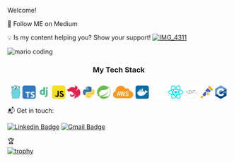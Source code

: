  Welcome!

🔗 Follow ME on Medium

💡 Is my content helping you? Show your support!
[![IMG_4311](https://user-images.githubusercontent.com/52631834/230462663-3cc97410-56e9-4189-b4fc-dd10dfc5cf4d.PNG)](https://www.buymeacoffee.com/cerebrovinny)


![mario coding](https://i.imgur.com/1ZvVkDc.gif)

<div align="center">
    <h3>My Tech Stack</h3>
    <img src="./icons/gopher.svg" height="30px" alt="Golang">
    <img src="./icons/typescript.svg" height="30px" alt="TypeScript">
    <img src="./icons/django.svg" height="30px" alt="Django">
    <img src="./icons/javascript.svg" height="30px" alt="JavaScript">
    <img src="./icons/nest.svg" height="30px" alt="NestJS">
    <img src="./icons/python.svg" height="30px" alt="Python">
    <img src="./icons/spring.svg" height="30px" alt="Spring">
    <img src="./icons/aws-icon.png" height="30px" alt="AWS">
    <img src="./icons/docker-icon.svg" height="30px" alt="Docker">
    <img src="./icons/kafka.png" height="40px" alt="Kafka">
    <img src="./icons/react-js.svg" height="30px" alt="React">
    <img src="./icons/nextjs.png" height="30px" alt="Next.js">
    <img src="./icons/opentelemetry.svg" height="30px" alt="OpenTelemetry">
    <img src="./icons/C++.png" height="30px" alt="C++">
</div>

📬 Get in touch:

[![Linkedin Badge](https://img.shields.io/badge/-Vinicius%20Cardoso-6633cc?style=flat-square&logo=Linkedin&logoColor=white&link=https://www.linkedin.com/in/vinicius-cardoso96/)](https://www.linkedin.com/in/vinicius-cardoso96/)
[![Gmail Badge](https://img.shields.io/badge/-vinny.cardoso96@gmail.com-6633cc?style=flat-square&logo=Gmail&logoColor=white&link=mailto:vinny.cardoso96@gmail.com)](mailto:vinny.cardoso96@gmail.com)
 
🏆
<br>
[![trophy](https://github-profile-trophy.vercel.app/?username=Cerebrovinny)](https://github.com/ryo-ma/github-profile-trophy)

